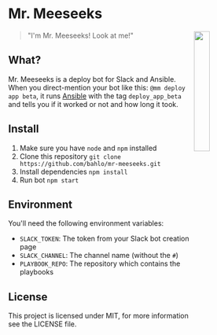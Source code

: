 # Mr. Meeseeks
<img align="right" width="25%" src="https://cloud.githubusercontent.com/assets/1725839/18070833/ed3ba76a-6e50-11e6-8227-28413f619627.jpg">

> "I'm Mr. Meeseeks! Look at me!"

## What?

Mr. Meeseeks is a deploy bot for Slack and Ansible.
When you direct-mention your bot like this: `@mm deploy app beta`, 
it runs [Ansible](http://ansible.com) with the tag `deploy_app_beta` 
and tells you if it worked or not and how long it took.

## Install

1. Make sure you have `node` and `npm` installed
2. Clone this repository `git clone https://github.com/bahlo/mr-meeseeks.git`
3. Install dependencies `npm install`
4. Run bot `npm start`

## Environment

You'll need the following environment variables:
- `SLACK_TOKEN`: The token from your Slack bot creation page
- `SLACK_CHANNEL`: The channel name (without the `#`)
- `PLAYBOOK_REPO`: The repository which contains the playbooks

## License

This project is licensed under MIT, for more information see the LICENSE file.
